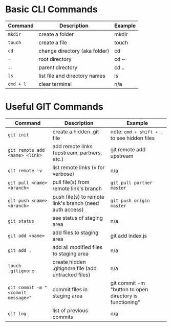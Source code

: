 Basic CLI Commands
=================

| Command  | Description | Example |
| ------------- | ------------- | ------------- |
| `mkdir` | create a folder | mkdir <new-folder>
| `touch` | create a file| touch <new-file>
| `cd` | change directory (aka folder) | cd <new-folder>
| `~` | root directory | cd ~
| `..` | parent directory | cd ..
| `ls` | list file and directory names | ls <folder-name>
| `cmd + l` | clear terminal | n/a

Useful GIT Commands
=================

| Command  | Description | Example |
| ------------- | ------------- | ------------- |
| `git init` | create a hidden .git file | note: `cmd + shift + .` to see hidden files
| `git remote add <name> <link>` | add remote links (upstream, partners, etc.) | git remote add upstream <Org GitHub Link>
| `git remote -v` | list remote links (v for verbose) | n/a
| `git pull <name> <branch>` | pull file(s) from remote link's branch | `git pull partner master`
| `git push <name> <branch>` | push file(s) to remote link's branch (need auth access) | `git push origin master`
| `git status` | see status of staging area | n/a  
| `git add <name>` | add files to staging area | git add index.js
| `git add .` | add all modified files to staging area | n/a
| `touch .gitignore` | create hidden .gitignore file (add untracked files) | n/a
| `git commit -m "<commit message>"` | commit files in staging area | git commit -m "button to open directory is functioning"
| `git log` | list of previous commits | n/a
